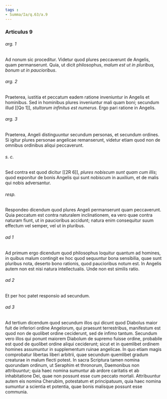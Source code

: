 ```yaml
---
tags : 
- Summa/Ia/q.63/a.9
---
```


### Articulus 9

###### arg. 1
Ad nonum sic proceditur. Videtur quod plures peccaverunt de Angelis, quam permanserunt. Quia, ut dicit philosophus, *malum est ut in pluribus, bonum ut in paucioribus*.

###### arg. 2
Praeterea, iustitia et peccatum eadem ratione inveniuntur in Angelis et hominibus. Sed in hominibus plures inveniuntur mali quam boni; secundum illud [[Qo 1]], *stultorum infinitus est numerus*. Ergo pari ratione in Angelis.

###### arg. 3
Praeterea, Angeli distinguuntur secundum personas, et secundum ordines. Si igitur plures personae angelicae remanserunt, videtur etiam quod non de omnibus ordinibus aliqui peccaverunt.

###### s. c.
Sed contra est quod dicitur [[2R 6]], *plures nobiscum sunt quam cum illis*; quod exponitur de bonis Angelis qui sunt nobiscum in auxilium, et de malis qui nobis adversantur.

###### resp.
Respondeo dicendum quod plures Angeli permanserunt quam peccaverunt. Quia peccatum est contra naturalem inclinationem, ea vero quae contra naturam fiunt, ut in paucioribus accidunt; natura enim consequitur suum effectum vel semper, vel ut in pluribus.

###### ad 1
Ad primum ergo dicendum quod philosophus loquitur quantum ad homines, in quibus malum contingit ex hoc quod sequuntur bona sensibilia, quae sunt pluribus nota, deserto bono rationis, quod paucioribus notum est. In Angelis autem non est nisi natura intellectualis. Unde non est similis ratio.

###### ad 2
Et per hoc patet responsio ad secundum.

###### ad 3
Ad tertium dicendum quod secundum illos qui dicunt quod Diabolus maior fuit de inferiori ordine Angelorum, qui praesunt terrestribus, manifestum est quod non de quolibet ordine ceciderunt, sed de infimo tantum. Secundum vero illos qui ponunt maiorem Diabolum de supremo fuisse ordine, probabile est quod de quolibet ordine aliqui ceciderunt; sicut et in quemlibet ordinem homines assumuntur in supplementum ruinae angelicae. In quo etiam magis comprobatur libertas liberi arbitrii, quae secundum quemlibet gradum creaturae in malum flecti potest. In sacra Scriptura tamen nomina quorundam ordinum, ut Seraphim et thronorum, Daemonibus non attribuuntur; quia haec nomina sumuntur ab ardore caritatis et ab inhabitatione Dei, quae non possunt esse cum peccato mortali. Attribuuntur autem eis nomina Cherubim, potestatum et principatuum, quia haec nomina sumuntur a scientia et potentia, quae bonis malisque possunt esse communia.

